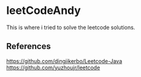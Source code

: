 # leetCodeAndy
This is where i tried to solve the leetcode solutions.

## References
https://github.com/dingjikerbo/Leetcode-Java
https://github.com/yuzhoujr/leetcode
